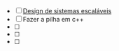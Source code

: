
- [ ] [Design de sistemas escaláveis](https://github.com/donnemartin/system-design-primer)
- [ ] Fazer a pilha em c++
- [ ] 
- [ ] 
- [ ] 


